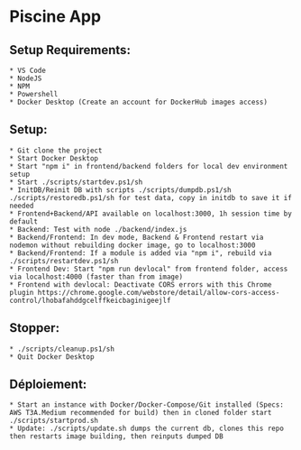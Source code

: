 # Piscine App #

## Setup Requirements: ##
	* VS Code 
	* NodeJS 
	* NPM
	* Powershell
	* Docker Desktop (Create an account for DockerHub images access)

## Setup: ##
	* Git clone the project
	* Start Docker Desktop
	* Start "npm i" in frontend/backend folders for local dev environment setup
	* Start ./scripts/startdev.ps1/sh
	* InitDB/Reinit DB with scripts ./scripts/dumpdb.ps1/sh ./scripts/restoredb.ps1/sh for test data, copy in initdb to save it if needed
	* Frontend+Backend/API available on localhost:3000, 1h session time by default
	* Backend: Test with node ./backend/index.js
	* Backend/Frontend: In dev mode, Backend & Frontend restart via nodemon without rebuilding docker image, go to localhost:3000
	* Backend/Frontend: If a module is added via "npm i", rebuild via ./scripts/restartdev.ps1/sh
	* Frontend Dev: Start "npm run devlocal" from frontend folder, access via localhost:4000 (faster than from image)
	* Frontend with devlocal: Deactivate CORS errors with this Chrome plugin https://chrome.google.com/webstore/detail/allow-cors-access-control/lhobafahddgcelffkeicbaginigeejlf

## Stopper: ##
	* ./scripts/cleanup.ps1/sh
	* Quit Docker Desktop

## Déploiement: ##
	* Start an instance with Docker/Docker-Compose/Git installed (Specs: AWS T3A.Medium recommended for build) then in cloned folder start ./scripts/startprod.sh
	* Update: ./scripts/update.sh dumps the current db, clones this repo then restarts image building, then reinputs dumped DB 
